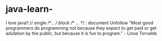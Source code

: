 # java-learn-
I love java!!
// single 
/*... */ block 
/** ... */ : document 
 Unfollow
"Most good programmers do programming not because they expect to get paid or get adulation by the public, but because it is fun to program." - Linus Torvalds
